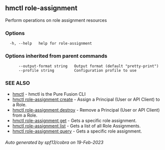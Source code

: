 ## hmctl role-assignment

Perform operations on role assignment resources

### Options

```
  -h, --help   help for role-assignment
```

### Options inherited from parent commands

```
      --output-format string   Output format (default "pretty-print")
      --profile string         Configuration profile to use
```

### SEE ALSO

* [hmctl](hmctl.md)	 - hmctl is the Pure Fusion CLI
* [hmctl role-assignment create](hmctl_role-assignment_create.md)	 - Assign a Principal (User or API Client) to a Role.
* [hmctl role-assignment destroy](hmctl_role-assignment_destroy.md)	 - Remove a Principal (User or API Client) from a Role.
* [hmctl role-assignment get](hmctl_role-assignment_get.md)	 - Gets a specific role assignment.
* [hmctl role-assignment list](hmctl_role-assignment_list.md)	 - Gets a list of all Role Assignments.
* [hmctl role-assignment query](hmctl_role-assignment_query.md)	 - Gets a specific role assignment.

###### Auto generated by spf13/cobra on 19-Feb-2023
